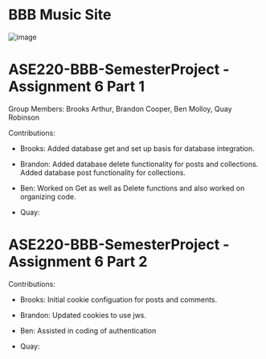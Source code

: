 # BBB Music Site

![image](https://github.com/BCoop123/BBB-Music-Site/assets/114194395/83212ec7-e9a0-4139-9cf5-61208a801d44)

# ASE220-BBB-SemesterProject - Assignment 6 Part 1

Group Members: Brooks Arthur, Brandon Cooper, Ben Molloy, Quay Robinson

Contributions:

  - Brooks:
  Added database get and set up basis for database integration.

  - Brandon:
  Added database delete functionality for posts and collections.
  Added database post functionality for collections.

  - Ben: 
  Worked on Get as well as Delete functions and also worked on organizing code.

  - Quay:
  
# ASE220-BBB-SemesterProject - Assignment 6 Part 2

Contributions:

  - Brooks:
  Initial cookie configuation for posts and comments.

  - Brandon: Updated cookies to use jws.

  - Ben: Assisted in coding of authentication

  - Quay:
